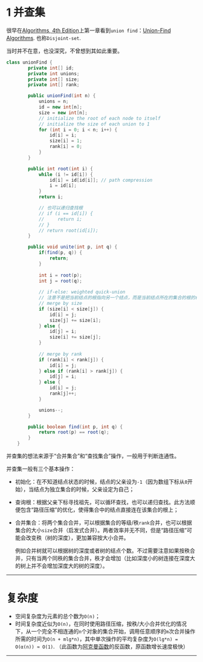 # 1 并查集

很早在[Algorithms, 4th Edition](https://algs4.cs.princeton.edu/home/)上第一章看到`union find`：[Union-Find Algorithms](https://www.cs.princeton.edu/~rs/AlgsDS07/01UnionFind.pdf). 也称`Disjoint-set`.

当时并不在意，也没深究，不曾想到其如此重要。

```java
class unionFind {
        private int[] id;
        private int unions;
    	private int[] size;
    	private int[] rank;

        public unionFind(int n) {
            unions = n;
            id = new int[n];
            size = new int[n];
            // initialize the root of each node to itself
            // initialize the size of each union to 1
            for (int i = 0; i < n; i++) {
                id[i] = i;
                size[i] = 1;
                rank[i] = 0;
            }
        }

        public int root(int i) {
            while (i != id[i]) {
                id[i] = id[id[i]]; // path compression
                i = id[i];
            }
            return i;

            // 也可以递归查找根
            // if (i == id[i]) {
            //     return i;
            // }
            // return root(id[i]);
        }

        public void unite(int p, int q) {
            if(find(p, q)) {
                return;
            }
            
            int i = root(p);
            int j = root(q);
            
            // if-else: weighted quick-union
            // 注意不是把当前结点的根指向另一个结点，而是当前结点所在的集合的根的根指向另一个结点所在的集合的根
            // merge by size
            if (size[i] < size[j]) {
                id[i] = j;
                size[j] += size[i];
            } else {
                id[j] = i;
                size[i] += size[j];
            }
            
            // merge by rank
            if (rank[i] < rank[j]) {
                id[i] = j;
            } else if (rank[i] > rank[j]) {
                id[j] = i;
            } else {
                id[i] = j;
                rank[j]++;
            }

            unions--;
        }

        public boolean find(int p, int q) {
            return root(p) == root(q);
        }
    }
```

并查集的想法来源于“合并集合”和“查找集合”操作，一般用于判断连通性。

并查集一般有三个基本操作：

- 初始化：在不知道结点状态的时候，结点的父亲设为`-1`（因为数组下标从`0`开始），当结点为独立集合的时候，父亲设定为自己；

- 查询根：根据父亲下标寻找祖先，可以循环查找，也可以递归查找。此方法顺便包含“路径压缩”的优化，使得集合中的结点直接连在该集合的根上；

- 合并集合：将两个集合合并，可以根据集合的等级/秩`rank`合并，也可以根据集合的大小`size`合并（启发式合并）。两者效率并无不同，但是“路径压缩”可能会改变秩（树的深度），更加兼容按大小合并。

  例如合并树就可以根据树的深度或者树的结点个数。不过需要注意如果按秩合并，只有当两个同秩的集合合并，秩才会增加（比如深度小的树连接在深度大的树上并不会增加深度大的树的深度）。

---

# 复杂度

- 空间复杂度为元素的总个数为`O(n)`；
- 时间复杂度近似为`O(n)`，在同时使用路径压缩，按秩/大小合并优化的情况下，从一个完全不相连通的`n`个对象的集合开始，调用任意顺序的`m`次合并操作所需的时间为`O(n + mlg*n)`，其中单次操作的平均复杂度为`O(lg*n) = O(α(n)) ≈ O(1)`. （此函数为[阿克曼函数](https://zh.wikipedia.org/wiki/%E9%98%BF%E5%85%8B%E6%9B%BC%E5%87%BD%E6%95%B8)的反函数，原函数增长速度极快）

---





